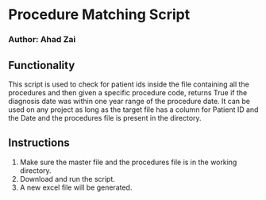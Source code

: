 # Procedure Matching Script
### Author: Ahad Zai
## Functionality
This script is used to check for patient ids inside the file containing all the procedures and then given a specific procedure code, returns True if the diagnosis date was within one year range of the procedure date. It can be used on any project as long as the target file has a column for Patient ID and the Date and the procedures file is present in the directory.
## Instructions
1) Make sure the master file and the procedures file is in the working directory.
2) Download and run the script.
3) A new excel file will be generated.

